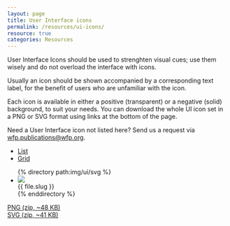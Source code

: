 ```yaml
---
layout: page
title: User Interface icons
permalink: /resources/ui-icons/
resource: true
categories: Resources
---
```


User Interface Icons should be used to strenghten visual cues; use them wisely and do not overload the interface with icons.

Usually an icon should be shown accompanied by a corresponding text label, for the benefit of users who are unfamiliar with the icon.

Each icon is available in either a positive (transparent) or a negative (solid) background, to suit your needs. You can download the whole UI icon set in a PNG or SVG format using links at the bottom of the page.

<div class="notice">
  <p>Need a User Interface icon not listed here? Send us a request via <a href="mailto:WFP.PUBLICATIONS@wfp.org?subject=UI%20icon%20request">wfp.publications@wfp.org</a>.</p>
</div>

<div class="pure-g">
  <div class="pure-u-3-4"></div>
  <div class="pure-u-1-4 text-right">
    <ul class="segmented-control" id="js-view-control">
      <li class="segmented-control--item">
        <a href="#" id="js-view-list" class="segmented-control--link active">List</a>
      </li>
      <li class="segmented-control--item">
        <a href="#" id="js-view-grid" class="segmented-control--link">Grid</a>
      </li>
    </ul>
  </div>
</div>

<ul class="pure-g list-view icons" id="js-view">
{% directory path:img/ui/svg %}
  <li class="item pure-u-1-2">
    <div class="desc">
      <div class="desc-img"><img src="{{ site.baseurl }}/img/ui/svg/{{ file.name }}"></div>
      <div class="desc-label">{{ file.slug }}</div>
    </div>
  </li>
{% enddirectory %}
</ul>

<div class="pure-g preview plain">
  <div class="pure-u-1 pure-u-md-1-2">
    <a class="pure-button" href="{{ site.baseurl }}/assets/ui-icons-png.zip">PNG (zip, ~48 KB)</a>
  </div>
  <div class="pure-u-1 pure-u-md-1-2">
    <a class="pure-button" href="{{ site.baseurl }}/assets/ui-icons-svg.zip">SVG (zip, ~41 KB)</a>
  </div>
</div>